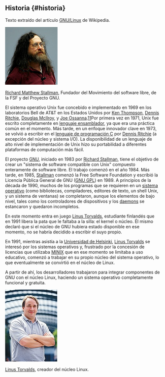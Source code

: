 ## Historia {#historia}

Texto extraído del artículo [GNU/Linux](https://www.google.com/url?q=https://es.wikipedia.org/wiki/GNU/Linux&sa=D&ust=1509364089089000&usg=AFQjCNHOTJVPYiM9Y4S3C6Cf8NL2ntpVEQ) de Wikipedia.

![](/images/image38.jpg)

[Richard Matthew Stallman](https://www.google.com/url?q=https://es.wikipedia.org/wiki/Richard_Matthew_Stallman&sa=D&ust=1509364089090000&usg=AFQjCNGybsX_4X4Txgs_Daw9q48UxkJUcw), Fundador del Movimiento del software libre, de la FSF y del Proyecto GNU.

El sistema operativo Unix fue concebido e implementado en 1969 en los laboratorios Bell de AT&amp;T en los Estados Unidos por [Ken Thompson](https://www.google.com/url?q=https://es.wikipedia.org/wiki/Ken_Thompson&sa=D&ust=1509364089090000&usg=AFQjCNGbc5794FQBu-1qJsm02tt80lgg-g), [Dennis Ritchie](https://www.google.com/url?q=https://es.wikipedia.org/wiki/Dennis_Ritchie&sa=D&ust=1509364089091000&usg=AFQjCNEc2p311hyWyqqTfiYI6FoWahm_Tw), [Douglas McIlroy](https://www.google.com/url?q=https://es.wikipedia.org/wiki/Douglas_McIlroy&sa=D&ust=1509364089091000&usg=AFQjCNGqJHuYdfbbsWOLsoTuvSk96JHiaA), y [Joe Ossanna](https://www.google.com/url?q=https://es.wikipedia.org/w/index.php?title%3DJoe_Ossanna%26action%3Dedit%26redlink%3D1&sa=D&ust=1509364089092000&usg=AFQjCNGHBucB-ivfJgkRddOHyQnWkF1nDA).[11](https://www.google.com/url?q=https://es.wikipedia.org/wiki/GNU/Linux%23cite_note-11&sa=D&ust=1509364089093000&usg=AFQjCNEipCSQ3ONWW9nz0bosjG0GKl3SNQ)​ Por primera vez en 1971, Unix fue escrito completamente en [lenguaje ensamblador](https://www.google.com/url?q=https://es.wikipedia.org/wiki/Lenguaje_ensamblador&sa=D&ust=1509364089093000&usg=AFQjCNH5d6Tm0DpRAEpPzLososkaBHrwvw), ya que era una práctica común en el momento. Más tarde, en un enfoque innovador clave en 1973, se volvió a escribir en el [lenguaje de programación C](https://es.wikipedia.org/wiki/C_(lenguaje_de_programaci%C3%B3n)) por [Dennis Ritchie](https://www.google.com/url?q=https://es.wikipedia.org/wiki/Dennis_Ritchie&sa=D&ust=1509364089094000&usg=AFQjCNFnsC9DVb7gGLC0Q4xhIqlrqdOJ6A) (a excepción del núcleo y sistema I/O). La disponibilidad de un lenguaje de alto nivel de implementación de Unix hizo su portabilidad a diferentes plataformas de computación más fácil.

El proyecto [GNU](https://www.google.com/url?q=https://es.wikipedia.org/wiki/GNU&sa=D&ust=1509364089095000&usg=AFQjCNG-7csf6_2mxBZhWmf9zPhqH3wyCg), iniciado en 1983 por [Richard Stallman](https://www.google.com/url?q=https://es.wikipedia.org/wiki/Richard_Stallman&sa=D&ust=1509364089095000&usg=AFQjCNFpIzGx_vAXCOA7HpSKVS1hynyAow), tiene el objetivo de crear un &quot;sistema de software compatible con Unix&quot; compuesto enteramente de software libre. El trabajo comenzó en el año 1984\. Más tarde, en 1985, [Stallman](https://www.google.com/url?q=https://es.wikipedia.org/wiki/Richard_Stallman&sa=D&ust=1509364089096000&usg=AFQjCNH8-4W3AHBR8KTUkSsFV7wVZZSVWw) comenzó la Free Software Foundation y escribió la Licencia Pública General de GNU ([GNU GPL](https://www.google.com/url?q=https://es.wikipedia.org/wiki/GNU_General_Public_License&sa=D&ust=1509364089096000&usg=AFQjCNFq-o7v2_WI-SKOOqIv1h1ijAHwFQ)) en 1989\. A principios de la década de 1990, muchos de los programas que se requieren en un [sistema operativo](https://www.google.com/url?q=https://es.wikipedia.org/wiki/Sistema_operativo&sa=D&ust=1509364089097000&usg=AFQjCNFmHrxqyKJx_lcxpz_eEe1ncWIhxA) (como bibliotecas, compiladores, editores de texto, un shell Unix, y un sistema de ventanas) se completaron, aunque los elementos de bajo nivel, tales como los controladores de dispositivos y los [daemons](https://es.wikipedia.org/wiki/Demonio_(inform%C3%A1tica)) se estancaron y quedaron incompletos.

En este momento entra en juego [Linus Torvalds](https://www.google.com/url?q=https://es.wikipedia.org/wiki/Linus_Torvalds&sa=D&ust=1509364089098000&usg=AFQjCNH2_JWWhr0Kjkw9GlR5JsvMJyIPvg), estudiante finlandés que en 1991 libera la pata que le faltaba a la silla: el kernel o núcleo. Él mismo declaró que si el núcleo de GNU hubiera estado disponible en ese momento, no se habría decidido a escribir el suyo propio.


En 1991, mientras asistía a la [Universidad de Helsinki](https://www.google.com/url?q=https://es.wikipedia.org/wiki/Universidad_de_Helsinki&sa=D&ust=1509364089099000&usg=AFQjCNH4tez3zIQ-rLx05LzilwC_c1W0VA), [Linus Torvalds](https://www.google.com/url?q=https://es.wikipedia.org/wiki/Linus_Torvalds&sa=D&ust=1509364089100000&usg=AFQjCNFrqDIou0mwdcv1zg27BI82t5ffkg) se interesó por los sistemas operativos y, frustrado por la concesión de licencias que utilizaba [MINIX](https://www.google.com/url?q=https://es.wikipedia.org/wiki/MINIX&sa=D&ust=1509364089100000&usg=AFQjCNEDZl0SnOh8lOcL05DIhFZ7NPsm1w) que en ese momento se limitaba a uso educativo, comenzó a trabajar en su propio núcleo del sistema operativo, lo que eventualmente se convirtió en el núcleo de Linux.

A partir de ahí, los desarrolladores trabajaron para integrar componentes de GNU con el núcleo Linux, haciendo un sistema operativo completamente funcional y gratuita.

![](/images/image17.jpg)



[Linus Torvalds](https://www.google.com/url?q=https://es.wikipedia.org/wiki/Linus_Torvalds&sa=D&ust=1509364089101000&usg=AFQjCNEzzQO9BP8AfFX-R9K_mdeuty7YnA), creador del núcleo Linux.